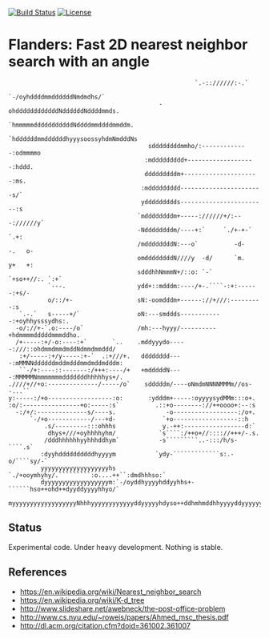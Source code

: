 [![Build Status](https://travis-ci.org/uit-no/flanders.svg?branch=master)](https://travis-ci.org/uit-no/flanders/builds)
[![License](https://img.shields.io/badge/license-%20MPL--v2.0-blue.svg)](../master/LICENSE)

# Flanders: Fast 2D nearest neighbor search with an angle

```
                                                    `.-:://////:-.`
                                             `-/oyhddddmmddddddNmdmdhs/`
                                          -ohddddddddddddNddddddNddddmmds.
                                        `hmmmmmdddddddddddNddddmmddddmmddm.
                                       `hddddddmmddddddhyyysoossyhdmNmdddNs
                                       sddddddddmmho/:-------------:odmmmmo
                                      :mddddddddd+-------------------:hddd.
                                      dddddddddm+---------------------:ms.
                                     :mddddddddd-----------------------s/`
                                     yddddddddds------------------------:s
                                    `mddddddddm+-----://////+/:---://////y`
                                    -Nddddddddm/----+:`     `./+-+-`    `.+:
                                    /mddddddddN:---o`          -d-    -.   o-
                                    omddddddddN////y  -d/      `m.    y+   +:
                                    sdddhhNmmmN+/::o: `-`     `+so++//:. `:+`
           `---.                    ydd+::mdddm:----/+-.````-:+:------:+s/-
           o/::/+-                  sN:-oomdddm+------://+///:---------:s
   `.-.`   s-----+/`                oN:---smddds------------:+oyhhysssydhs:.
  -o/://+-`.o:----/o`               /mh:---hyyy/----------+hdmmmmdddddmmmddho.
  /+-----:+/-o:----:+`       `..    .mddyyydo-----:///::ohdmmdmmdmddNdmmdmmddd/
   :+/-----:+/y-----:+-`  .:+///+.   dddddddd----:mMMNNddddddmddmdddmmdmddmdddm:
   ``-/+:----::-------:/+++:----/+   +mdddddN----:MMMMMNmmmmmmmdddddddhhhhhys+/.
.////+//+o:--------------/-----/o`    sdddddm/----oNmdmNNNNMMMm//os--...``
y:-----:/+o------------------:o:       :ydddm+-----:oyyyysydMMm:::o+.
:o/:----------------+o:-----:s`          .::+o--------://++oooo+:--:s
  -:/+/:--------------s/----s.              -o------------------:/o+.
      `-/+o------------/---+d-             `+o------------------::h
          .s/---------:::ohhhs             y.-++:-----------------d:`
           dhys+///+oyhhhhyhm/            `s````:/++o+//:::://+++/-.s.
          /dddhhhhhhyyhhhddhym`           -s`````````..-:::/h/s-````.s`
         :dyyhddddddddddhyyyym           `ydy-`````````````s:.-o/````sy/-`
         yyyyyyyyyyyyyyyyyyyhs     `./+ooymhyhy/.`````````:o....++``:dmdhhhso:`
         dyyyyyyyyyyyyyyyyyym:`-/oyddhyyyyhddyyhhs+-``````hso++ohd++dyyddyyyyhhyo/`
         myyyyyyyyyyyyyyyyyyNhhhyyyyyyyyyyyyddyyyyyhdyso++ddhmhmddhhyyyyddyyyyyyyhdy+.
```


## Status

Experimental code.
Under heavy development.
Nothing is stable.


## References

- https://en.wikipedia.org/wiki/Nearest_neighbor_search
- https://en.wikipedia.org/wiki/K-d_tree
- http://www.slideshare.net/awebneck/the-post-office-problem
- http://www.cs.nyu.edu/~roweis/papers/Ahmed_msc_thesis.pdf
- http://dl.acm.org/citation.cfm?doid=361002.361007
